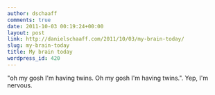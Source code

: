 ```yaml
---
author: dschaaff
comments: true
date: 2011-10-03 00:19:24+00:00
layout: post
link: http://danielschaaff.com/2011/10/03/my-brain-today/
slug: my-brain-today
title: My brain today
wordpress_id: 420
---
```


"oh my gosh I'm having twins. Oh my gosh I'm having twins.". Yep, I'm nervous.
